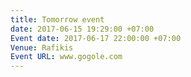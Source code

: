 ```yaml
---
title: Tomorrow event
date: 2017-06-15 19:29:00 +07:00
Event date: 2017-06-17 22:00:00 +07:00
Venue: Rafikis
Event URL: www.gogole.com
---
```

